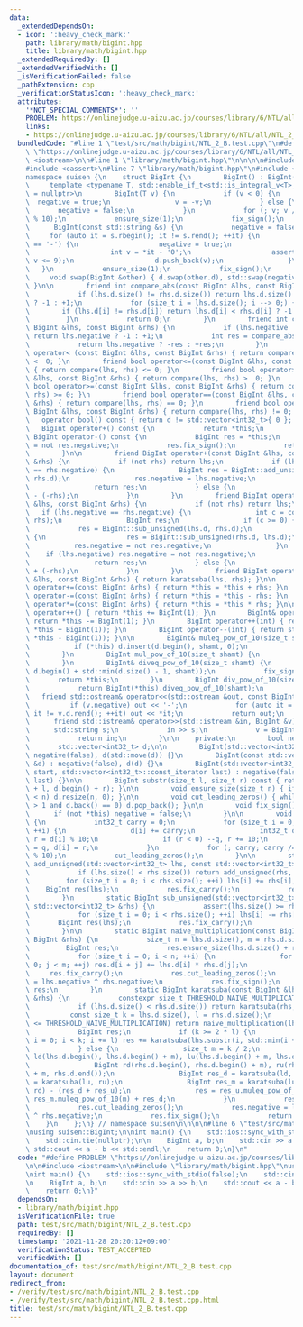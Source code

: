 ```yaml
---
data:
  _extendedDependsOn:
  - icon: ':heavy_check_mark:'
    path: library/math/bigint.hpp
    title: library/math/bigint.hpp
  _extendedRequiredBy: []
  _extendedVerifiedWith: []
  _isVerificationFailed: false
  _pathExtension: cpp
  _verificationStatusIcon: ':heavy_check_mark:'
  attributes:
    '*NOT_SPECIAL_COMMENTS*': ''
    PROBLEM: https://onlinejudge.u-aizu.ac.jp/courses/library/6/NTL/all/NTL_2_B
    links:
    - https://onlinejudge.u-aizu.ac.jp/courses/library/6/NTL/all/NTL_2_B
  bundledCode: "#line 1 \"test/src/math/bigint/NTL_2_B.test.cpp\"\n#define PROBLEM\
    \ \"https://onlinejudge.u-aizu.ac.jp/courses/library/6/NTL/all/NTL_2_B\"\n\n#include\
    \ <iostream>\n\n#line 1 \"library/math/bigint.hpp\"\n\n\n\n#include <algorithm>\n\
    #include <cassert>\n#line 7 \"library/math/bigint.hpp\"\n#include <vector>\n\n\
    namespace suisen {\n    struct BigInt {\n        BigInt() : BigInt(0) {}\n   \
    \     template <typename T, std::enable_if_t<std::is_integral_v<T>, std::nullptr_t>\
    \ = nullptr>\n        BigInt(T v) {\n            if (v < 0) {\n              \
    \  negative = true;\n                v = -v;\n            } else {\n         \
    \       negative = false;\n            }\n            for (; v; v /= 10) d.push_back(v\
    \ % 10);\n            ensure_size(1);\n            fix_sign();\n        }\n  \
    \      BigInt(const std::string &s) {\n            negative = false;\n       \
    \     for (auto it = s.rbegin(); it != s.rend(); ++it) {\n                if (*it\
    \ == '-') {\n                    negative = true;\n                } else {\n\
    \                    int v = *it - '0';\n                    assert(0 <= v and\
    \ v <= 9);\n                    d.push_back(v);\n                }\n         \
    \   }\n            ensure_size(1);\n            fix_sign();\n        }\n\n   \
    \     void swap(BigInt &other) { d.swap(other.d), std::swap(negative, other.negative);\
    \ }\n\n        friend int compare_abs(const BigInt &lhs, const BigInt &rhs) {\n\
    \            if (lhs.d.size() != rhs.d.size()) return lhs.d.size() < rhs.d.size()\
    \ ? -1 : +1;\n            for (size_t i = lhs.d.size(); i --> 0;) {\n        \
    \        if (lhs.d[i] != rhs.d[i]) return lhs.d[i] < rhs.d[i] ? -1 : +1;\n   \
    \         }\n            return 0;\n        }\n        friend int compare(const\
    \ BigInt &lhs, const BigInt &rhs) {\n            if (lhs.negative != rhs.negative)\
    \ return lhs.negative ? -1 : +1;\n            int res = compare_abs(lhs, rhs);\n\
    \            return lhs.negative ? -res : +res;\n        }\n        friend bool\
    \ operator< (const BigInt &lhs, const BigInt &rhs) { return compare(lhs, rhs)\
    \ <  0; }\n        friend bool operator<=(const BigInt &lhs, const BigInt &rhs)\
    \ { return compare(lhs, rhs) <= 0; }\n        friend bool operator> (const BigInt\
    \ &lhs, const BigInt &rhs) { return compare(lhs, rhs) >  0; }\n        friend\
    \ bool operator>=(const BigInt &lhs, const BigInt &rhs) { return compare(lhs,\
    \ rhs) >= 0; }\n        friend bool operator==(const BigInt &lhs, const BigInt\
    \ &rhs) { return compare(lhs, rhs) == 0; }\n        friend bool operator!=(const\
    \ BigInt &lhs, const BigInt &rhs) { return compare(lhs, rhs) != 0; }\n\n     \
    \   operator bool() const { return d != std::vector<int32_t>{ 0 }; }\n\n     \
    \   BigInt operator+() const {\n            return *this;\n        }\n       \
    \ BigInt operator-() const {\n            BigInt res = *this;\n            res.negative\
    \ = not res.negative;\n            res.fix_sign();\n            return res;\n\
    \        }\n\n        friend BigInt operator+(const BigInt &lhs, const BigInt\
    \ &rhs) {\n            if (not rhs) return lhs;\n            if (lhs.negative\
    \ == rhs.negative) {\n                BigInt res = BigInt::add_unsigned(lhs.d,\
    \ rhs.d);\n                res.negative = lhs.negative;\n                res.fix_sign();\n\
    \                return res;\n            } else {\n                return lhs\
    \ - (-rhs);\n            }\n        }\n        friend BigInt operator-(const BigInt\
    \ &lhs, const BigInt &rhs) {\n            if (not rhs) return lhs;\n         \
    \   if (lhs.negative == rhs.negative) {\n                int c = compare_abs(lhs,\
    \ rhs);\n                BigInt res;\n                if (c >= 0) {\n        \
    \            res = BigInt::sub_unsigned(lhs.d, rhs.d);\n                } else\
    \ {\n                    res = BigInt::sub_unsigned(rhs.d, lhs.d);\n         \
    \           res.negative = not res.negative;\n                }\n            \
    \    if (lhs.negative) res.negative = not res.negative;\n                res.fix_sign();\n\
    \                return res;\n            } else {\n                return lhs\
    \ + (-rhs);\n            }\n        }\n        friend BigInt operator*(const BigInt\
    \ &lhs, const BigInt &rhs) { return karatsuba(lhs, rhs); }\n\n        BigInt&\
    \ operator+=(const BigInt &rhs) { return *this = *this + rhs; }\n        BigInt&\
    \ operator-=(const BigInt &rhs) { return *this = *this - rhs; }\n        BigInt&\
    \ operator*=(const BigInt &rhs) { return *this = *this * rhs; }\n\n        BigInt&\
    \ operator++() { return *this += BigInt(1); }\n        BigInt& operator--() {\
    \ return *this -= BigInt(1); }\n        BigInt operator++(int) { return std::exchange(*this,\
    \ *this + BigInt(1)); }\n        BigInt operator--(int) { return std::exchange(*this,\
    \ *this - BigInt(1)); }\n\n        BigInt& muleq_pow_of_10(size_t shamt) {\n \
    \           if (*this) d.insert(d.begin(), shamt, 0);\n            return *this;\n\
    \        }\n        BigInt mul_pow_of_10(size_t shamt) {\n            return BigInt(*this).muleq_pow_of_10(shamt);\n\
    \        }\n        BigInt& diveq_pow_of_10(size_t shamt) {\n            d.erase(d.begin(),\
    \ d.begin() + std::min(d.size() - 1, shamt));\n            fix_sign();\n     \
    \       return *this;\n        }\n        BigInt div_pow_of_10(size_t shamt) {\n\
    \            return BigInt(*this).diveq_pow_of_10(shamt);\n        }\n\n     \
    \   friend std::ostream& operator<<(std::ostream &out, const BigInt &v) {\n  \
    \          if (v.negative) out << '-';\n            for (auto it = v.d.rbegin();\
    \ it != v.d.rend(); ++it) out << *it;\n            return out;\n        }\n  \
    \      friend std::istream& operator>>(std::istream &in, BigInt &v) {\n      \
    \      std::string s;\n            in >> s;\n            v = BigInt(std::move(s));\n\
    \            return in;\n        }\n\n    private:\n        bool negative;\n \
    \       std::vector<int32_t> d;\n\n        BigInt(std::vector<int32_t> &&d) :\
    \ negative(false), d(std::move(d)) {}\n        BigInt(const std::vector<int32_t>\
    \ &d) : negative(false), d(d) {}\n        BigInt(std::vector<int32_t>::const_iterator\
    \ start, std::vector<int32_t>::const_iterator last) : negative(false), d(start,\
    \ last) {}\n\n        BigInt substr(size_t l, size_t r) const { return BigInt(d.begin()\
    \ + l, d.begin() + r); }\n\n        void ensure_size(size_t n) { if (d.size()\
    \ < n) d.resize(n, 0); }\n\n        void cut_leading_zeros() { while (d.size()\
    \ > 1 and d.back() == 0) d.pop_back(); }\n\n        void fix_sign() {\n      \
    \      if (not *this) negative = false;\n        }\n\n        void fix_carry()\
    \ {\n            int32_t carry = 0;\n            for (size_t i = 0; i < d.size();\
    \ ++i) {\n                d[i] += carry;\n                int32_t q = d[i] / 10,\
    \ r = d[i] % 10;\n                if (r < 0) --q, r += 10;\n                carry\
    \ = q, d[i] = r;\n            }\n            for (; carry; carry /= 10) d.push_back(carry\
    \ % 10);\n            cut_leading_zeros();\n        }\n\n        static BigInt\
    \ add_unsigned(std::vector<int32_t> lhs, const std::vector<int32_t> &rhs) {\n\
    \            if (lhs.size() < rhs.size()) return add_unsigned(rhs, lhs);\n   \
    \         for (size_t i = 0; i < rhs.size(); ++i) lhs[i] += rhs[i];\n        \
    \    BigInt res(lhs);\n            res.fix_carry();\n            return res;\n\
    \        }\n        static BigInt sub_unsigned(std::vector<int32_t> lhs, const\
    \ std::vector<int32_t> &rhs) {\n            assert(lhs.size() >= rhs.size());\n\
    \            for (size_t i = 0; i < rhs.size(); ++i) lhs[i] -= rhs[i];\n     \
    \       BigInt res(lhs);\n            res.fix_carry();\n            return res;\n\
    \        }\n\n        static BigInt naive_multiplication(const BigInt &lhs, const\
    \ BigInt &rhs) {\n            size_t n = lhs.d.size(), m = rhs.d.size();\n   \
    \         BigInt res;\n            res.ensure_size(lhs.d.size() + rhs.d.size());\n\
    \            for (size_t i = 0; i < n; ++i) {\n                for (size_t j =\
    \ 0; j < m; ++j) res.d[i + j] += lhs.d[i] * rhs.d[j];\n            }\n       \
    \     res.fix_carry();\n            res.cut_leading_zeros();\n            res.negative\
    \ = lhs.negative ^ rhs.negative;\n            res.fix_sign();\n            return\
    \ res;\n        }\n        static BigInt karatsuba(const BigInt &lhs, const BigInt\
    \ &rhs) {\n            constexpr size_t THRESHOLD_NAIVE_MULTIPLICATION = 100;\n\
    \            if (lhs.d.size() < rhs.d.size()) return karatsuba(rhs, lhs);\n  \
    \          const size_t k = lhs.d.size(), l = rhs.d.size();\n            if (l\
    \ <= THRESHOLD_NAIVE_MULTIPLICATION) return naive_multiplication(lhs, rhs);\n\
    \            BigInt res;\n            if (k >= 2 * l) {\n                for (size_t\
    \ i = 0; i < k; i += l) res += karatsuba(lhs.substr(i, std::min(i + l, k)), rhs).muleq_pow_of_10(i);\n\
    \            } else {\n                size_t m = k / 2;\n                BigInt\
    \ ld(lhs.d.begin(), lhs.d.begin() + m), lu(lhs.d.begin() + m, lhs.d.end());\n\
    \                BigInt rd(rhs.d.begin(), rhs.d.begin() + m), ru(rhs.d.begin()\
    \ + m, rhs.d.end());\n                BigInt res_d = karatsuba(ld, rd), res_u\
    \ = karatsuba(lu, ru);\n                BigInt res_m = karatsuba(lu + ld, ru +\
    \ rd) - (res_d + res_u);\n                res = res_u.muleq_pow_of_10(2 * m) +\
    \ res_m.muleq_pow_of_10(m) + res_d;\n            }\n            res.fix_carry();\n\
    \            res.cut_leading_zeros();\n            res.negative = lhs.negative\
    \ ^ rhs.negative;\n            res.fix_sign();\n            return res;\n    \
    \    }\n    };\n} // namespace suisen\n\n\n\n#line 6 \"test/src/math/bigint/NTL_2_B.test.cpp\"\
    \nusing suisen::BigInt;\n\nint main() {\n    std::ios::sync_with_stdio(false);\n\
    \    std::cin.tie(nullptr);\n\n    BigInt a, b;\n    std::cin >> a >> b;\n   \
    \ std::cout << a - b << std::endl;\n    return 0;\n}\n"
  code: "#define PROBLEM \"https://onlinejudge.u-aizu.ac.jp/courses/library/6/NTL/all/NTL_2_B\"\
    \n\n#include <iostream>\n\n#include \"library/math/bigint.hpp\"\nusing suisen::BigInt;\n\
    \nint main() {\n    std::ios::sync_with_stdio(false);\n    std::cin.tie(nullptr);\n\
    \n    BigInt a, b;\n    std::cin >> a >> b;\n    std::cout << a - b << std::endl;\n\
    \    return 0;\n}"
  dependsOn:
  - library/math/bigint.hpp
  isVerificationFile: true
  path: test/src/math/bigint/NTL_2_B.test.cpp
  requiredBy: []
  timestamp: '2021-11-28 20:20:12+09:00'
  verificationStatus: TEST_ACCEPTED
  verifiedWith: []
documentation_of: test/src/math/bigint/NTL_2_B.test.cpp
layout: document
redirect_from:
- /verify/test/src/math/bigint/NTL_2_B.test.cpp
- /verify/test/src/math/bigint/NTL_2_B.test.cpp.html
title: test/src/math/bigint/NTL_2_B.test.cpp
---
```

